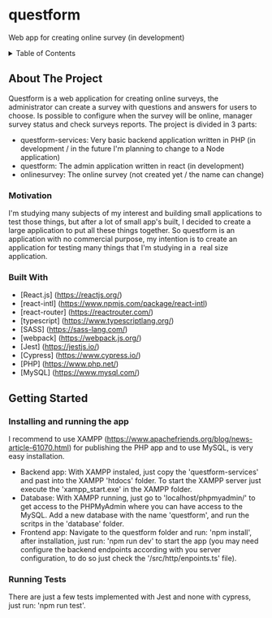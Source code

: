 # questform
Web app for creating online survey (in development)

<details>
  <summary>Table of Contents</summary>
  <ol>
    <li>
      <a href="#about-the-project">About The Project</a>
      <ul>
        <li><a href="#motivation">Motivation</a></li>
        <li><a href="#built-with">Built With</a></li>
      </ul>
    </li>
    <li>
      <a href="#getting-started">Getting Started</a>
      <ul>
        <li><a href="#Instaling-and-running-the-app">Installing and running the app</a></li>
        <li><a href="#running-tests">Running Tests</a></li>
      </ul>
    </li>
  </ol>
</details>

## About The Project

Questform is a web application for creating online surveys, the administrator can create a survey with questions and answers for users to choose. Is possible to configure when the survey will be online, manager survey status and check surveys reports. The project is divided in 3 parts:
- questform-services: Very basic backend application written in PHP (in development / in the future I'm planning to change to a Node application)
- questform: The admin application written in react (in development)
- onlinesurvey: The online survey (not created yet / the name can change)

### Motivation

I'm studying many subjects of my interest and building small applications to test those things, but after a lot of small app's built, I decided to create a large application to put all these things together. So questform is an application with no commercial purpose, my intention is to create an application for testing many things that I'm studying in a  real size application.

### Built With

* [React.js] (https://reactjs.org/)
* [react-intl] (https://www.npmjs.com/package/react-intl)
* [react-router] (https://reactrouter.com/)
* [typescript] (https://www.typescriptlang.org/)
* [SASS] (https://sass-lang.com/)
* [webpack] (https://webpack.js.org/)
* [Jest] (https://jestjs.io/)
* [Cypress] (https://www.cypress.io/)
* [PHP] (https://www.php.net/)
* [MySQL] (https://www.mysql.com/)

## Getting Started

### Installing and running the app

I recommend to use XAMPP (https://www.apachefriends.org/blog/news-article-61070.html) for publishing the PHP app and to use MySQL, is very easy installation.

- Backend app: With XAMPP instaled, just copy the 'questform-services' and past into the XAMPP 'htdocs' folder. To start the XAMPP server just execute the 'xampp_start.exe' in the XAMPP folder.
- Database: With XAMPP running, just go to 'localhost/phpmyadmin/' to get access to the PHPMyAdmin where you can have access to the MySQL. Add a new database with the name 'questform', and run the scritps in the 'database' folder.
- Frontend app: Navigate to the questform folder and run: 'npm install', after installation, just run: 'npm run dev' to start the app (you may need configure the backend endpoints according with you server configuration, to do so just check the '/src/http/enpoints.ts' file).

### Running Tests

There are just a few tests implemented with Jest and none with cypress, just run: 'npm run test'.
